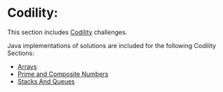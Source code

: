 # Codility:

This section includes [Codility](https://app.codility.com/programmers/) challenges.
 
Java implementations of solutions are included for the following Codility Sections:

* [Arrays](arrays/README.md)
* [Prime and Composite Numbers](primencomposite/README.md)
* [Stacks And Queues](stacksnqs/README.md)
